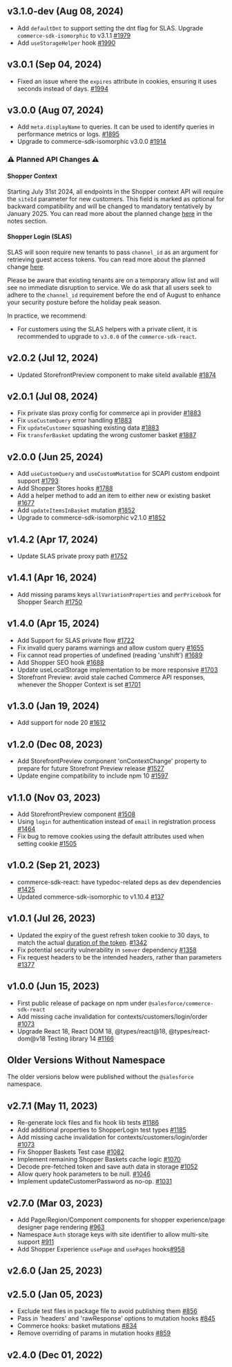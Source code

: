 ## v3.1.0-dev (Aug 08, 2024)

- Add `defaultDnt` to support setting the dnt flag for SLAS. Upgrade `commerce-sdk-isomorphic` to v3.1.1 [#1979](https://github.com/SalesforceCommerceCloud/pwa-kit/pull/1979)
- Add `useStorageHelper` hook [#1990](https://github.com/SalesforceCommerceCloud/pwa-kit/pull/1990)

## v3.0.1 (Sep 04, 2024)
- Fixed an issue where the `expires` attribute in cookies, ensuring it uses seconds instead of days. [#1994](https://github.com/SalesforceCommerceCloud/pwa-kit/pull/1994)

## v3.0.0 (Aug 07, 2024)
- Add `meta.displayName` to queries. It can be used to identify queries in performance metrics or logs. [#1895](https://github.com/SalesforceCommerceCloud/pwa-kit/pull/1895)
- Upgrade to commerce-sdk-isomorphic v3.0.0 [#1914](https://github.com/SalesforceCommerceCloud/pwa-kit/pull/1914)

### :warning: Planned API Changes :warning:
#### Shopper Context

Starting July 31st 2024, all endpoints in the Shopper context API will require the `siteId` parameter for new customers. This field is marked as optional for backward compatibility and will be changed to mandatory tentatively by January 2025. You can read more about the planned change [here](https://developer.salesforce.com/docs/commerce/commerce-api/references/shopper-context?meta=Summary) in the notes section.

#### Shopper Login (SLAS)

SLAS will soon require new tenants to pass `channel_id` as an argument for retrieving guest access tokens. You can read more about the planned change [here](https://developer.salesforce.com/docs/commerce/commerce-api/guide/slas.html#guest-tokens).

Please be aware that existing tenants are on a temporary allow list and will see no immediate disruption to service.  We do ask that all users seek to adhere to the `channel_id` requirement before the end of August to enhance your security posture before the holiday peak season.

In practice, we recommend:
- For customers using the SLAS helpers with a private client, it is recommended to upgrade to `v3.0.0` of the `commerce-sdk-react`.

## v2.0.2 (Jul 12, 2024)
- Updated StorefrontPreview component to make siteId available [#1874](https://github.com/SalesforceCommerceCloud/pwa-kit/pull/1874)

## v2.0.1 (Jul 08, 2024)
- Fix private slas proxy config for commerce api in provider [#1883](https://github.com/SalesforceCommerceCloud/pwa-kit/pull/1883)
- Fix `useCustomQuery` error handling [#1883](https://github.com/SalesforceCommerceCloud/pwa-kit/pull/1883)
- Fix `updateCustomer` squashing existing data [#1883](https://github.com/SalesforceCommerceCloud/pwa-kit/pull/1883)
- Fix `transferBasket` updating the wrong customer basket [#1887](https://github.com/SalesforceCommerceCloud/pwa-kit/pull/1887)

## v2.0.0 (Jun 25, 2024)
- Add `useCustomQuery` and `useCustomMutation` for SCAPI custom endpoint support [#1793](https://github.com/SalesforceCommerceCloud/pwa-kit/pull/1793)
- Add Shopper Stores hooks [#1788](https://github.com/SalesforceCommerceCloud/pwa-kit/pull/1788)
- Add a helper method to add an item to either new or existing basket [#1677](https://github.com/SalesforceCommerceCloud/pwa-kit/pull/1677)
- Add `updateItemsInBasket` mutation [#1852](https://github.com/SalesforceCommerceCloud/pwa-kit/pull/1852)
- Upgrade to commerce-sdk-isomorphic v2.1.0 [#1852](https://github.com/SalesforceCommerceCloud/pwa-kit/pull/1852)

## v1.4.2 (Apr 17, 2024)
- Update SLAS private proxy path [#1752](https://github.com/SalesforceCommerceCloud/pwa-kit/pull/1752)

## v1.4.1 (Apr 16, 2024)
- Add missing params keys `allVariationProperties` and `perPricebook`  for Shopper Search [#1750](https://github.com/SalesforceCommerceCloud/pwa-kit/pull/1750)

## v1.4.0 (Apr 15, 2024)

- Add Support for SLAS private flow [#1722](https://github.com/SalesforceCommerceCloud/pwa-kit/pull/1722)
- Fix invalid query params warnings and allow custom query [#1655](https://github.com/SalesforceCommerceCloud/pwa-kit/pull/1655)
- Fix cannot read properties of undefined (reading 'unshift') [#1689](https://github.com/SalesforceCommerceCloud/pwa-kit/pull/1689)
- Add Shopper SEO hook [#1688](https://github.com/SalesforceCommerceCloud/pwa-kit/pull/1688)
- Update useLocalStorage implementation to be more responsive [#1703](https://github.com/SalesforceCommerceCloud/pwa-kit/pull/1703)
- Storefront Preview: avoid stale cached Commerce API responses, whenever the Shopper Context is set [#1701](https://github.com/SalesforceCommerceCloud/pwa-kit/pull/1701)

## v1.3.0 (Jan 19, 2024)

- Add support for node 20 [#1612](https://github.com/SalesforceCommerceCloud/pwa-kit/pull/1612)

## v1.2.0 (Dec 08, 2023)

- Add StorefrontPreview component 'onContextChange' property to prepare for future Storefront Preview release [#1527](https://github.com/SalesforceCommerceCloud/pwa-kit/pull/1527)
- Update engine compatibility to include npm 10 [#1597](https://github.com/SalesforceCommerceCloud/pwa-kit/pull/1597)

## v1.1.0 (Nov 03, 2023)

- Add StorefrontPreview component [#1508](https://github.com/SalesforceCommerceCloud/pwa-kit/pull/1508)
- Using `login` for authentication instead of `email` in registration process [#1464](https://github.com/SalesforceCommerceCloud/pwa-kit/pull/1464)
- Fix bug to remove cookies using the default attributes used when setting cookie [#1505](https://github.com/SalesforceCommerceCloud/pwa-kit/pull/1505)

## v1.0.2 (Sep 21, 2023)

- commerce-sdk-react: have typedoc-related deps as dev dependencies [#1425](https://github.com/SalesforceCommerceCloud/pwa-kit/pull/1425)
- Updated commerce-sdk-isomorphic to v1.10.4 [#137](https://github.com/SalesforceCommerceCloud/commerce-sdk-isomorphic/pull/137)

## v1.0.1 (Jul 26, 2023)

- Updated the expiry of the guest refresh token cookie to 30 days, to match the actual [duration of the token](https://developer.salesforce.com/docs/commerce/commerce-api/guide/slas.html?q=refresh+token#access-tokens-and-refresh-tokens). [#1342](https://github.com/SalesforceCommerceCloud/pwa-kit/pull/1342)
- Fix potential security vulnerability in `semver` dependency [#1358](https://github.com/SalesforceCommerceCloud/pwa-kit/pull/1358)
- Fix request headers to be the intended headers, rather than parameters [#1377](https://github.com/SalesforceCommerceCloud/pwa-kit/pull/1377)

## v1.0.0 (Jun 15, 2023)

- First public release of package on npm under `@salesforce/commerce-sdk-react`
- Add missing cache invalidation for contexts/customers/login/order [#1073](https://github.com/SalesforceCommerceCloud/pwa-kit/pull/1073)
- Upgrade React 18, React DOM 18, @types/react@18, @types/react-dom@v18 Testing library 14 [#1166](https://github.com/SalesforceCommerceCloud/pwa-kit/pull/1166)

## Older Versions Without Namespace

The older versions below were published without the `@salesforce` namespace.

## v2.7.1 (May 11, 2023)

- Re-generate lock files and fix hook lib tests [#1186](https://github.com/SalesforceCommerceCloud/pwa-kit/pull/1186)
- Add additional properties to ShopperLogin test types [#1185](https://github.com/SalesforceCommerceCloud/pwa-kit/pull/1185)
- Add missing cache invalidation for contexts/customers/login/order [#1073](https://github.com/SalesforceCommerceCloud/pwa-kit/pull/1073)
- Fix Shopper Baskets Test case [#1082](https://github.com/SalesforceCommerceCloud/pwa-kit/pull/1082)
- Implement remaining Shopper Baskets cache logic [#1070](https://github.com/SalesforceCommerceCloud/pwa-kit/pull/1070)
- Decode pre-fetched token and save auth data in storage [#1052](https://github.com/SalesforceCommerceCloud/pwa-kit/pull/1052)
- Allow query hook parameters to be null. [#1046](https://github.com/SalesforceCommerceCloud/pwa-kit/pull/1046)
- Implement updateCustomerPassword as no-op. [#1031](https://github.com/SalesforceCommerceCloud/pwa-kit/pull/1031)

## v2.7.0 (Mar 03, 2023)

- Add Page/Region/Component components for shopper experience/page designer page rendering [#963](https://github.com/SalesforceCommerceCloud/pwa-kit/pull/963)
- Namespace `Auth` storage keys with site identifier to allow multi-site support [#911](https://github.com/SalesforceCommerceCloud/pwa-kit/pull/911)
- Add Shopper Experience `usePage` and `usePages` hooks[#958](https://github.com/SalesforceCommerceCloud/pwa-kit/pull/958)

## v2.6.0 (Jan 25, 2023)

## v2.5.0 (Jan 05, 2023)

- Exclude test files in package file to avoid publishing them [#856](https://github.com/SalesforceCommerceCloud/pwa-kit/pull/856)
- Pass in 'headers' and 'rawResponse' options to mutation hooks [#845](https://github.com/SalesforceCommerceCloud/pwa-kit/pull/845)
- Commerce hooks: basket mutations [#834](https://github.com/SalesforceCommerceCloud/pwa-kit/pull/834)
- Remove overriding of params in mutation hooks [#859](https://github.com/SalesforceCommerceCloud/pwa-kit/pull/859)

## v2.4.0 (Dec 01, 2022)
